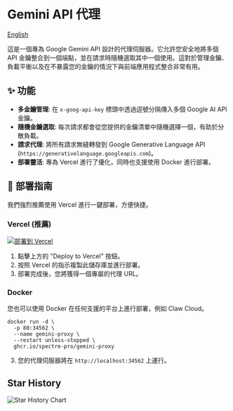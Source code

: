 # Gemini API 代理
[English](README-EN.md)

這是一個專為 Google Gemini API 設計的代理伺服器。它允許您安全地將多個 API 金鑰整合到一個端點，並在請求時隨機選取其中一個使用。這對於管理金鑰、負載平衡以及在不暴露您的金鑰的情況下與前端應用程式整合非常有用。

## ✨ 功能

*   **多金鑰管理**: 在 `x-goog-api-key` 標頭中透過逗號分隔傳入多個 Google AI API 金鑰。
*   **隨機金鑰選取**: 每次請求都會從您提供的金鑰清單中隨機選擇一個，有助於分散負載。
*   **請求代理**: 將所有請求無縫轉發到 Google Generative Language API (`https://generativelanguage.googleapis.com`)。
*   **部署靈活**: 專為 Vercel 進行了優化，同時也支援使用 Docker 進行部署。

## 🚀 部署指南

我們強烈推薦使用 Vercel 進行一鍵部署，方便快捷。

### Vercel (推薦)

[![部署到 Vercel](https://vercel.com/button)](https://vercel.com/new/clone?repository-url=https://github.com/spectre-pro/gemini-proxy)

1.  點擊上方的 "Deploy to Vercel" 按鈕。
2.  按照 Vercel 的指示複製此儲存庫並進行部署。
3.  部署完成後，您將獲得一個專屬的代理 URL。

### Docker

您也可以使用 Docker 在任何支援的平台上進行部署，例如 Claw Cloud。

```
docker run -d \
  -p 80:34562 \
  --name gemini-proxy \
  --restart unless-stopped \
  ghcr.io/spectre-pro/gemini-proxy
```

3.  您的代理伺服器將在 `http://localhost:34562` 上運行。

## Star History

<picture>
    <source media="(prefers-color-scheme: dark)" srcset="https://api.star-history.com/svg?repos=spectre-pro/gemini-proxy&type=Date&theme=dark" />
    <source media="(prefers-color-scheme: light)" srcset="https://api.star-history.com/svg?repos=spectre-pro/gemini-proxy&type=Date" />
    <img alt="Star History Chart" src="https://api.star-history.com/svg?repos=spectre-pro/gemini-proxy&type=Date" />
</picture>